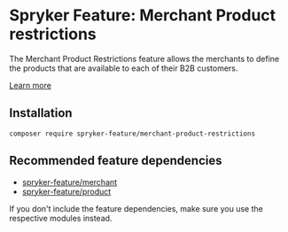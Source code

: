 # Spryker Feature: Merchant Product restrictions

The Merchant Product Restrictions feature allows the merchants to define the products that are available to each of their B2B customers.

[Learn more](https://docs.spryker.com/docs/pbc/all/merchant-management/202307.0/base-shop/merchant-product-restrictions-feature-overview/merchant-product-restrictions-feature-overview.html)

## Installation

```
composer require spryker-feature/merchant-product-restrictions
```

## Recommended feature dependencies
- [spryker-feature/merchant](https://github.com/spryker-feature/merchant)
- [spryker-feature/product](https://github.com/spryker-feature/product)

If you don't include the feature dependencies, make sure you use the respective modules instead.
